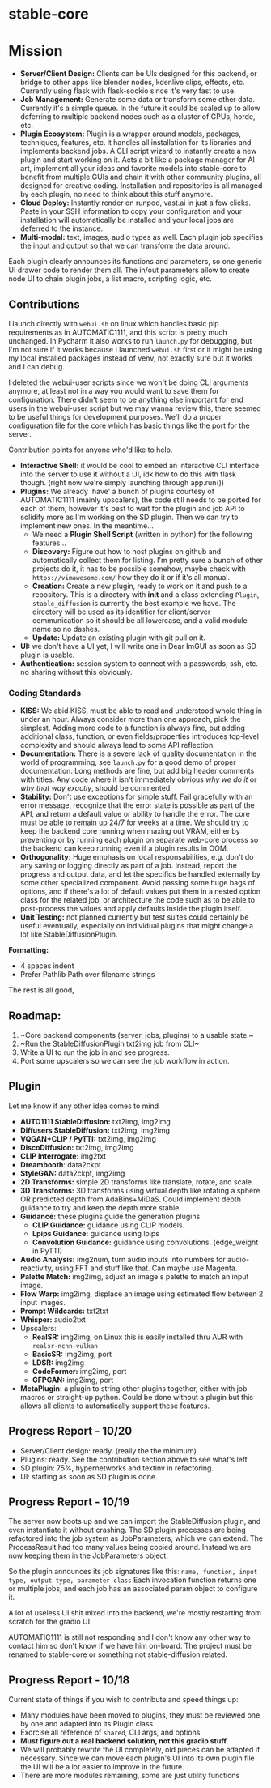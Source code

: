 # stable-core

# Mission

- **Server/Client Design:**  Clients can be UIs designed for this backend, or bridge to other apps like blender nodes, kdenlive clips, effects, etc. Currently using flask with flask-sockio since it's very fast to use.
- **Job Management:** Generate some data or transform some other data.  Currently it's a simple queue. In the future it could be scaled up to allow deferring to multiple backend nodes such as a cluster of GPUs, horde, etc.
- **Plugin Ecosystem:** Plugin is a wrapper around models, packages, techniques, features, etc. it handles all installation for its libraries and implements backend jobs. A CLI script wizard to instantly create a new plugin and start working on it. Acts a bit like a package manager for AI art, implement all your ideas and favorite models into stable-core to benefit from multiple GUIs and chain it with other community plugins, all designed for creative coding. Installation and repositories is all managed by each plugin, no need to think about this stuff anymore.
- **Cloud Deploy:** Instantly render on runpod, vast.ai in just a few clicks. Paste in your SSH information to copy your configuration and your installation will automatically be installed and your local jobs are deferred to the instance.
- **Multi-modal:** text, images, audio types as well. Each plugin job specifies the input and output so that we can transform the data around.

Each plugin clearly announces its functions and parameters, so one generic UI drawer code to render them all.
The in/out parameters allow to create node UI to chain plugin jobs, a list macro, scripting logic, etc.

## Contributions

I launch directly with `webui.sh` on linux which handles basic pip requirements as in AUTOMATIC1111, and this script is pretty much unchanged.
In Pycharm it also works to run `launch.py` for debugging, but I'm not sure if it works because I launched `webui.sh` first or it might be using my local installed packages instead of venv, not exactly sure but it works and I can debug.

I deleted the webui-user scripts since we won't be doing CLI arguments anymore, at least not in a way you would want to save them for configuration. There didn't seem to be anything else important for end users in the webui-user script but we may wanna review this, there seemed to be useful things for development purposes. We'll do a proper configuration file for the core which has basic things like the port for the server.

Contribution points for anyone who'd like to help.

- **Interactive Shell:** it would be cool to embed an interactive CLI interface into the server to use it without a UI, idk how to do this with flask though. (right now we're simply launching through app.run()) 
- **Plugins:** We already 'have' a bunch of plugins courtesy of AUTOMATIC1111 (mainly upscalers), the code still needs to be ported for each of them, however it's best to wait for the plugin and job API to solidify more as I'm working on the SD plugin. Then we can try to implement new ones. In the meantime...
   - We need a **Plugin Shell Script** (written in python) for the following features...
   - **Discovery:** Figure out how to host plugins on github and automatically collect them for listing. I'm pretty sure a bunch of other projects do it, it has to be possible somehow, maybe check with `https://vimawesome.com/` how they do it or if it's all manual.
   - **Creation:** Create a new plugin, ready to work on it and push to a repository. This is a directory with __init__ and a class extending `Plugin`, `stable_diffusion` is currently the best example we have. The directory will be used as its identifier for client/server communication so it should be all lowercase, and a valid module name so no dashes.
   - **Update:** Update an existing plugin with git pull on it.
- **UI:** we don't have a UI yet, I will write one in Dear ImGUI as soon as SD plugin is usable.
- **Authentication:** session system to connect with a passwords, ssh, etc. no sharing without this obviously.

### Coding Standards

- **KISS:** We abid KISS, must be able to read and understood whole thing in under an hour. Always consider more than one approach, pick the simplest. Adding more code to a function is always fine, but adding additional class, function, or even fields/properties introduces top-level complexity and should always lead to some API reflection.
- **Documentation:** There is a severe lack of quality documentation in the world of programming, see `launch.py` for a good demo of proper documentation. Long methods are fine, but add big header comments with titles. Any code where it isn't immediately obvious _why we do it_ or _why that way exactly_, should be commented.
- **Stability:** Don't use exceptions for simple stuff. Fail gracefully with an error message, recognize that the error state is possible as part of the API, and return a default value or ability to handle the error. The core must be able to remain up 24/7 for weeks at a time. We should try to keep the backend core running when maxing out VRAM, either by preventing or by running each plugin on separate web-core process so the backend can keep running even if a plugin results in OOM.  
- **Orthogonality:** Huge emphasis on local responsabilities, e.g. don't do any saving or logging directly as part of a job. Instead, report the progress and output data, and let the specifics be handled externally by some other specialized component. Avoid passing some huge bags of options, and if there's a lot of default values put them in a nested option class for the related job, or architecture the code such as to be able to post-process the values and apply defaults inside the plugin itself.
- **Unit Testing:** not planned currently but test suites could certainly be useful eventually, especially on individual plugins that might change a lot like StableDiffusionPlugin.

**Formatting:**
- 4 spaces indent
- Prefer Pathlib Path over filename strings

The rest is all good, 

## Roadmap:
1. ~Core backend components (server, jobs, plugins) to a usable state.~
2. ~Run the StableDiffusionPlugin txt2img job from CLI~
3. Write a UI to run the job in and see progress.
4. Port some upscalers so we can see the job workflow in action.

## Plugin

Let me know if any other idea comes to mind

* **AUTO1111 StableDiffusion:** txt2img, img2img
* **Diffusers StableDiffusion:** txt2img, img2img
* **VQGAN+CLIP / PyTTI:** txt2img, img2img
* **DiscoDiffusion:** txt2img, img2img
* **CLIP Interrogate:** img2txt
* **Dreambooth**: data2ckpt
* **StyleGAN:** data2ckpt, img2img
* **2D Transforms:** simple 2D transforms like translate, rotate, and scale.
* **3D Transforms:** 3D transforms using virtual depth like rotating a sphere OR predicted depth from AdaBins+MiDaS. Could implement depth guidance to try and keep the depth more stable.
* **Guidance:** these plugins guide the generation plugins.
   * **CLIP Guidance:** guidance using CLIP models.
   * **Lpips Guidance:** guidance using lpips
   * **Convolution Guidance:** guidance using convolutions. (edge_weight in PyTTI)
* **Audio Analysis:** img2num, turn audio inputs into numbers for audio-reactivity, using FFT and stuff like that. Can maybe use Magenta.
* **Palette Match:** img2img, adjust an image's palette to match an input image.
* **Flow Warp:** img2img, displace an image using estimated flow between 2 input images.
* **Prompt Wildcards:** txt2txt
* **Whisper:** audio2txt
* Upscalers:
  * **RealSR:** img2img, on Linux this is easily installed thru AUR with `realsr-ncnn-vulkan`
  * **BasicSR:** img2img, port
  * **LDSR:** img2img
  * **CodeFormer:** img2img, port
  * **GFPGAN:** img2img, port
* **MetaPlugin:** a plugin to string other plugins together, either with job macros or straight-up python. Could be done without a plugin but this allows all clients to automatically support these features.

## Progress Report - 10/20

- Server/Client design: ready. (really the the minimum)
- Plugins: ready. See the contribution section above to see what's left
- SD plugin: 75%, hypernetworks and textinv in refactoring.
- UI: starting as soon as SD plugin is done.

## Progress Report - 10/19

The server now boots up and we can import the StableDiffusion plugin, and even instantiate it without crashing.
The SD plugin processes are being refactored into the job system as JobParameters, which we can extend.
The ProcessResult had too many values being copied around. Instead we are now keeping them in the JobParameters object. 

So the plugin announces its job signatures like this: `name, function, input type, output type, parameter class`
Each invocation function returns one or multiple jobs, and each job has an associated param object to configure it.

A lot of useless UI shit mixed into the backend, we're mostly restarting from scratch for the gradio UI.

AUTOMATIC1111 is still not responding and I don't know any other way to contact him so don't know if we have him on-board. The project must be renamed to stable-core or something not stable-diffusion related.

## Progress Report - 10/18

Current state of things if you wish to contribute and speed things up:

- Many modules have been moved to plugins, they must be reviewed one by one and adapted into its Plugin class
- Exorcise all reference of `shared`, CLI args, and options.
- **Must figure out a real backend solution, not this gradio stuff**
- We will probably rewrite the UI completely, old pieces can be adapted if necessary. Since we can move each plugin's UI into its own plugin file the UI will be a lot easier to improve in the future.
- There are more modules remaining, some are just utility functions
